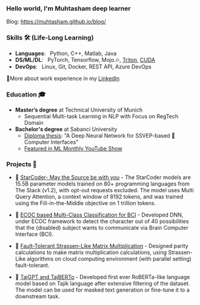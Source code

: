 ### Hello world, I'm Muhtasham deep learner
  
Blog: https://muhtasham.github.io/blog/


### Skills 🛠️ (Life-Long Learning)
- **Languages**: &nbsp; Python, C++, Matlab, Java
- **DS/ML/DL**:  &nbsp; PyTorch, Tensorflow, Mojo.🔥, [Triton](https://github.com/openai/triton), [CUDA](https://github.com/cuda-mode)
- **DevOps**:    &nbsp; Linux, Git, Docker, REST API, Azure DevOps

🔗More about work experience in my [LinkedIn](https://www.linkedin.com/in/muhtasham/)

### Education 🎓
- **Master’s degree** at Technical University of Munich
  - Sequential Multi-task Learning in NLP with Focus on RegTech Domain
- **Bachelor's degree** at Sabanci University
  - [Diploma thesis](https://github.com/osmanberke/Deep-SSVEP-BCI): "A Deep Neural Network for SSVEP-based 🧠 Computer Interfaces"
  - [Featured in ML Monthly YouTube Show](https://youtu.be/cNDA60YLVdQ?t=251) 

### Projects 🚀
- 📑 [StarCoder- May the Source be with you](https://drive.google.com/file/d/1cN-b9GnWtHzQRoE7M7gAEyivY0kl4BYs/view) - The StarCoder models are 15.5B parameter models trained on 80+ programming languages from The Stack (v1.2), with opt-out requests excluded. The model uses Multi Query Attention, a context window of 8192 tokens, and was trained using the Fill-in-the-Middle objective on 1 trillion tokens.

- 📑 [ECOC based Multi-Class Classification for BCI](https://ieeexplore.ieee.org/abstract/document/9531496) - Developed DNN, under ECOC framework to detect the character out of 40 possibilities that the (disabled) subject wants to communicate via Brain Computer Interface (BCI).

- 📑 [Fault-Tolerant Strassen-Like Matrix Multiplication](https://ieeexplore.ieee.org/document/9302383) - Designed parity calculations to make matrix multiplication calculations, using Strassen-Like algorithms on cloud computing environment (with parallel setting) fault-tolerant.

- 📑 [TajGPT and TajBERTo](https://wandb.ai/muhtasham/tajberto/reports/My-learnings-from-training-TajBERTo--VmlldzoyMTEyNDQx) - Developed first ever RoBERTa-like language model based on Tajik language after extensive filtering of the dataset. The model can be used for masked text generation or fine-tune it to a downstream task.


<!--- ### Github Stats ⭐
[![Muhtasham' github stats](https://github-readme-stats.vercel.app/api?username=Muhtasham&show_icons=true&theme=tokyonight)](https://github.com/anuraghazra/github-readme-stats)>
